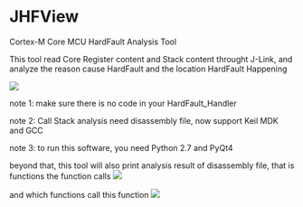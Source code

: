 # JHFView
Cortex-M Core MCU HardFault Analysis Tool

This tool read Core Register content and Stack content throught J-Link, and analyze the reason cause HardFault and the location HardFault Happening

![](https://github.com/XIVN1987/JHFView/blob/master/%E6%88%AA%E5%9B%BE1.jpg)

note 1: make sure there is no code in your HardFault_Handler

note 2: Call Stack analysis need disassembly file, now support Keil MDK and GCC

note 3: to run this software, you need Python 2.7 and PyQt4

beyond that, this tool will also print analysis result of disassembly file, that is functions the function calls
![](https://github.com/XIVN1987/JHFView/blob/master/%E6%88%AA%E5%9B%BE2.jpg)

and which functions call this function
![](https://github.com/XIVN1987/JHFView/blob/master/%E6%88%AA%E5%9B%BE3.jpg)
